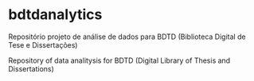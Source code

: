 # bdtdanalytics
Repositório projeto de análise de dados para BDTD (Biblioteca Digital de Tese e Dissertações)

Repository of data analitysis for BDTD (Digital Library of Thesis and Dissertations)
